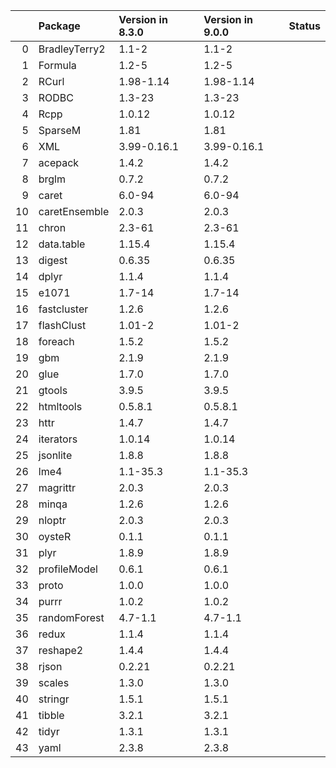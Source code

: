 <!-- markdown-link-check-disable -->

|    | Package       | Version in 8.3.0   | Version in 9.0.0   | Status   |
|---:|:--------------|:-------------------|:-------------------|:---------|
|  0 | BradleyTerry2 | 1.1-2              | 1.1-2              |          |
|  1 | Formula       | 1.2-5              | 1.2-5              |          |
|  2 | RCurl         | 1.98-1.14          | 1.98-1.14          |          |
|  3 | RODBC         | 1.3-23             | 1.3-23             |          |
|  4 | Rcpp          | 1.0.12             | 1.0.12             |          |
|  5 | SparseM       | 1.81               | 1.81               |          |
|  6 | XML           | 3.99-0.16.1        | 3.99-0.16.1        |          |
|  7 | acepack       | 1.4.2              | 1.4.2              |          |
|  8 | brglm         | 0.7.2              | 0.7.2              |          |
|  9 | caret         | 6.0-94             | 6.0-94             |          |
| 10 | caretEnsemble | 2.0.3              | 2.0.3              |          |
| 11 | chron         | 2.3-61             | 2.3-61             |          |
| 12 | data.table    | 1.15.4             | 1.15.4             |          |
| 13 | digest        | 0.6.35             | 0.6.35             |          |
| 14 | dplyr         | 1.1.4              | 1.1.4              |          |
| 15 | e1071         | 1.7-14             | 1.7-14             |          |
| 16 | fastcluster   | 1.2.6              | 1.2.6              |          |
| 17 | flashClust    | 1.01-2             | 1.01-2             |          |
| 18 | foreach       | 1.5.2              | 1.5.2              |          |
| 19 | gbm           | 2.1.9              | 2.1.9              |          |
| 20 | glue          | 1.7.0              | 1.7.0              |          |
| 21 | gtools        | 3.9.5              | 3.9.5              |          |
| 22 | htmltools     | 0.5.8.1            | 0.5.8.1            |          |
| 23 | httr          | 1.4.7              | 1.4.7              |          |
| 24 | iterators     | 1.0.14             | 1.0.14             |          |
| 25 | jsonlite      | 1.8.8              | 1.8.8              |          |
| 26 | lme4          | 1.1-35.3           | 1.1-35.3           |          |
| 27 | magrittr      | 2.0.3              | 2.0.3              |          |
| 28 | minqa         | 1.2.6              | 1.2.6              |          |
| 29 | nloptr        | 2.0.3              | 2.0.3              |          |
| 30 | oysteR        | 0.1.1              | 0.1.1              |          |
| 31 | plyr          | 1.8.9              | 1.8.9              |          |
| 32 | profileModel  | 0.6.1              | 0.6.1              |          |
| 33 | proto         | 1.0.0              | 1.0.0              |          |
| 34 | purrr         | 1.0.2              | 1.0.2              |          |
| 35 | randomForest  | 4.7-1.1            | 4.7-1.1            |          |
| 36 | redux         | 1.1.4              | 1.1.4              |          |
| 37 | reshape2      | 1.4.4              | 1.4.4              |          |
| 38 | rjson         | 0.2.21             | 0.2.21             |          |
| 39 | scales        | 1.3.0              | 1.3.0              |          |
| 40 | stringr       | 1.5.1              | 1.5.1              |          |
| 41 | tibble        | 3.2.1              | 3.2.1              |          |
| 42 | tidyr         | 1.3.1              | 1.3.1              |          |
| 43 | yaml          | 2.3.8              | 2.3.8              |          |